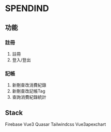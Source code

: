 # SPENDIND

## 功能


### 註冊
1. 註冊
2. 登入/登出


### 記帳
1. 新刪查改消費紀錄
2. 新刪查改記帳Tag
3. 查詢消費紀錄統計

## Stack
Firebase
Vue3
Quasar
Tailwindcss
Vue3apexchart



